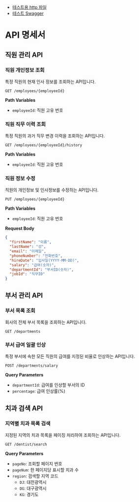 
- [테스트용 http 파일](api.http)
- [테스트 Swagger](http://ec2-13-124-241-199.ap-northeast-2.compute.amazonaws.com:8080/swagger-ui/index.html)

# API 명세서

## 직원 관리 API

### 직원 개인정보 조회

특정 직원의 현재 인사 정보를 조회하는 API입니다.

`GET /employees/{employeeId}`

**Path Variables**

- `employeeId`: 직원 고유 번호

### 직원 직무 이력 조회

특정 직원의 과거 직무 변경 이력을 조회하는 API입니다.

`GET /employees/{employeeId}/history`

**Path Variables**
- `employeeId`: 직원 고유 번호

### 직원 정보 수정
직원의 개인정보 및 인사정보를 수정하는 API입니다.

`PUT /employees/{employeeId}`

**Path Variables**
- `employeeId`: 직원 고유 번호

**Request Body**
```json
{
  "firstName": "이름",
  "lastName": "성",
  "email": "이메일",
  "phoneNumber": "전화번호",
  "hireDate": "입사일(YYYY-MM-DD)",
  "salary": "급여(숫자)",
  "departmentId": "부서ID(숫자)",
  "jobId": "직무ID"
}
```

## 부서 관리 API

### 부서 목록 조회
회사의 전체 부서 목록을 조회하는 API입니다.

`GET /departments`

### 부서 급여 일괄 인상
특정 부서에 속한 모든 직원의 급여를 지정된 비율로 인상하는 API입니다.

`POST /departments/salary`

**Query Parameters**
- `departmentId`: 급여를 인상할 부서의 ID
- `percentage`: 급여 인상률(%)

## 치과 검색 API

### 지역별 치과 목록 검색
지정된 지역의 치과 목록을 페이징 처리하여 조회하는 API입니다.

`GET /dentist/search`

**Query Parameters**
- `pageNo`: 조회할 페이지 번호
- `pageNum`: 한 페이지당 표시할 치과 수
- `region`: 검색할 지역 코드
    - `DJ`: 대전광역시
    - `DG`: 대구광역시
    - `KG`: 경기도
